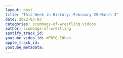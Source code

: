 ```yaml
---
layout: post
title: "This Week in History: February 25-March 3"
date: 2022-03-03
categories: scumbags-of-wrestling videos
author: scumbags-of-wrestling
spotify_track_id: 
youtube_video_id: mPBYQLIdhes
apple_track_id: 
youtube_metadata: 
---
```

